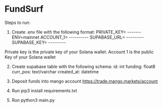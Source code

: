 # FundSurf

Steps to run:

1) Create .env file with the following format:
PRIVATE_KEY= -------
ENV=mainnet
ACCOUNT_1= ----------
SUPABASE_URL= ---------
SUPABASE_KEY= ---------

Private key is the private key of your Solana wallet.
Account 1 is the public Key of your Solana wallet

2) Create supabase table with the following schema:
 id: int
 funding: float8
 curr_pos: text/varchar
 created_at: datetime
 
3)  Deposit funds into mango account https://trade.mango.markets/account
4)  Run pip3 install requirements.txt
5)  Run python3 main.py
